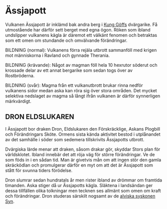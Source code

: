 # Ässjapott

Vulkanen Ässjapott är inklämd bak andra berg i [Kung Göffs](kung_göff.html) dvärgarike. Få utmostående har därför sett berget med egna ögon. Röken som ibland undslipper vulkanens kägla är däremot ett välkänt fenomen och betraktas som ett omen om stundande och omvälvande förändringar.

BILDNING (normal): Vulkanens förra rejäla utbrott sammanföll med krigen mot människorna i Ravland och gynnade Therania.

BILDNING (krävande): Något av magman föll hela 10 hexrutor söderut och krossade delar av ett annat bergarike som sedan togs över av Rostbröderna.

BILDNING (svår): Magma från ett vulkanutbrott brukar rinna nedför vulkanens sidor medan aska kan röra sig över stora områden. Det mycket selektiva nedslaget av magma så långt ifrån vulkanen är därför synnerligen märkvärdigt.

## DRON ELDSLUKAREN

I Ässjapott bor draken Dron, Eldslukaren den Förskräcklige, Askans Plogbill och Förändringars Sköte. Ormens sista kända aktivitet bestod i utplånandet av det samhälle i söder som sedemera tillskrivits Ässjapotts utbrott.

Dvärgiska lärde menar att draken, såsom drakar gör, skyddar Stors plan för världsklotet. Ibland innebär det att röja väg för större förändringar. Ve de som föds in i en sådan tid. Man är givetvis mån om att ingen stör den gamla skräcködlan och promulgerar därför en myt om att det är Ässjapott som stått för svunna tiders förödelse.

Dron slumrar sedan hundratals år men rister ibland av drömmar om framtida timanden. Aska stiger då ur Ässjapotts kägla. Släktena i landsändan ger dessa tillfällen olika tolkningar men tecknen ses allmänt som omen om kraft och förändringar. Dron studeras särskilt nogsamt av de [alviska syskonen Syn](syskonen_syn.html).

